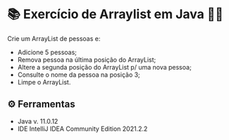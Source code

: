 # 📚 Exercício de Arraylist em Java 👨‍💻

Crie um ArrayList de pessoas e:
 - Adicione 5 pessoas;
 - Remova pessoa na última posição do ArrayList;
 - Altere a segunda posição do ArrayList p/ uma nova pessoa;
 - Consulte o nome da pessoa na posição 3;
 - Limpe o ArrayList.
 
## ⚙️ Ferramentas

- Java v. 11.0.12
- IDE IntelliJ IDEA Community Edition 2021.2.2
